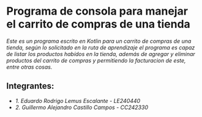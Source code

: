# Programa de consola para manejar el carrito de compras de una tienda
_Este es un programa escrito en Kotlin para un carrito de compras de una tienda, según lo solicitado en la ruta de aprendizaje el programa es capaz de listar los productos habídos en la tienda, además de agregar y eliminar productos del carrito de compras y permitiendo la facturacion de este, entre otras cosas._


## Integrantes:
* *1. Eduardo Rodrigo Lemus Escalante  -  LE240440*
* *2. Guillermo Alejandro Castillo Campos   -  CC242330*
